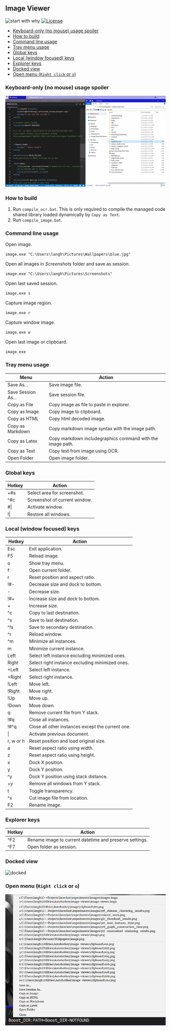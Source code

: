 ## Image Viewer <!-- omit in toc -->

![start with why](https://img.shields.io/badge/autohotkey%20build-passing-brightgreen.svg?style=flat) [![License](https://img.shields.io/badge/License-MIT-blue.svg)](https://raw.githubusercontent.com/langheran/image-viewer/master/LICENSE.md)
- [Keyboard-only (no mouse) usage spoiler](#keyboard-only-no-mouse-usage-spoiler)
- [How to build](#how-to-build)
- [Command line usage](#command-line-usage)
- [Tray menu usage](#tray-menu-usage)
- [Global keys](#global-keys)
- [Local (window focused) keys](#local-window-focused-keys)
- [Explorer keys](#explorer-keys)
- [Docked view](#docked-view)
- [Open menu (`Right click` or `o`)](#open-menu-right-click-or-o)

### Keyboard-only (no mouse) usage spoiler

![usage](docs/images/usage.gif)

### How to build

1. Run `compile_ocr.bat`. This is only required to compile the managed code shared library loaded dynamically by `Copy as Text`. 
2. Run `compile_image.bat`.

### Command line usage

Open image.

```batch
image.exe "C:\Users\langh\Pictures\Wallpapers\blue.jpg"
```

Open all images in _Screenshots_ folder and save as session.

```batch
image.exe "C:\Users\langh\Pictures\Screenshots"
```

Open last saved session.

```batch
image.exe s
```

Capture image region.

```batch
image.exe r
```

Capture window image.

```batch
image.exe w
```

Open last image or clipboard.

```batch
image.exe
```

### Tray menu usage

| Menu | Action                        |
| ------------------ | -------------------- |
| Save As... | Save image file. |
| Save Session As... | Save session file. |
| Copy as File | Copy image as file to paste in explorer. |
| Copy as Image | Copy image to clipboard. |
| Copy as HTML | Copy html decoded image. |
| Copy as Markdown | Copy markdown image syntax with the image path. |
| Copy as Latex | Copy markdown includegraphics command with the image path. |
| Copy as Text | Copy text from image using OCR. |
| Open Folder | Open image folder. |

### Global keys

| Hotkey | Action                        |
| ------ | ----------------------------- |
| +#s     | Select area for screenshot.   |
| ^#c    | Screenshot of current window. |
| #\|    | Activate window.              |
| !\|    | Restore all windows.          |


### Local (window focused) keys

| Hotkey | Action                            |
| ------ | --------------------------------- |
| Esc    | Exit application.                 |
| F5     | Reload image.                     |
| o      | Show tray menu.                   |
| f      | Open current folder.              |
| r      | Reset position and aspect ratio.  |
| !#-    | Decrease size and dock to bottom. |
| -      | Decrease size.                    |
| !#+    | Increase size and dock to bottom. |
| +      | Increase size.                    |
| ^c     | Copy to last destination.         |
| ^s     | Save to last destination.         |
| ^!s    | Save to secondary destination.    |
| ^r     | Reload window.                    |
| ^m     | Minimize all instances.           |
| m     | Minimize current instance.           |
| Left     | Select left instance excluding minimized ones.           |
| Right     | Select right instance excluding minimized ones.           |
| +Left     | Select left instance.           |
| +Right     | Select right instance.           |
| !Left     | Move left.           |
| !Right     | Move right.           |
| !Up     | Move up.           |
| !Down     | Move down.           |
| q     | Remove current file from Y stack.           |
| !#q     | Close all instances.           |
| !#^q     | Close all other instances except the current one.           |
| \|     | Activate previous document.           |
| r, w or h     |  Reset position and load original size.          |
| a     |  Reset aspect ratio using width.          |
| z     |  Reset aspect ratio using height.          |
| x     |  Dock X position.          |
| y     |  Dock Y position.          |
| ^y     |  Dock Y position using stack distance.          |
| +y     |  Remove all windows from Y stack.          |
| t     |  Toggle transparency.          |
| ^x     |  Cut image file from location.          |
| F2     |  Rename image.          |

### Explorer keys
| Hotkey | Action                            |
| ------ | --------------------------------- |
| ^F2     |  Rename image to current datetime and preserve settings.          |
| ^F7     |  Open folder as session.          |

### Docked view
![docked](docs/images/docked.gif)

### Open menu (`Right click` or `o`)
![menu](docs/images/menu.png)
